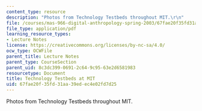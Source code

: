 ```yaml
---
content_type: resource
description: "Photos from Technology Testbeds throughout MIT.\r\n"
file: /courses/mas-966-digital-anthropology-spring-2003/67fae20f35fd31aa39edec4e02fd7d25_examplesatmit.pdf
file_type: application/pdf
learning_resource_types:
- Lecture Notes
license: https://creativecommons.org/licenses/by-nc-sa/4.0/
ocw_type: OCWFile
parent_title: Lecture Notes
parent_type: CourseSection
parent_uid: 8c3dc399-0691-2c64-9c95-63e2d6581983
resourcetype: Document
title: Technology Testbeds at MIT
uid: 67fae20f-35fd-31aa-39ed-ec4e02fd7d25
---
```

Photos from Technology Testbeds throughout MIT.
